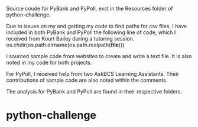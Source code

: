 Source coude for PyBank and PyPoll, exst in the Resources folder of python-challenge.

Due to issues on my end getting my code to find paths for csv files, I have included in both PyBank and PyPoll the following line of code, which I received from Kourt Bailey during a tutoring session.
os.chdir(os.path.dirname(os.path.realpath(__file__)))

I sourced sample code from websites to create and write a text file. It is also noted in my code for both projects.

For PyPoll, I received help from two AskBCS Learning Assistants. Their contributions of sample code are also noted within the comments.

The analysis for PyBank and PyPoll are found in their respective folders.


# python-challenge

